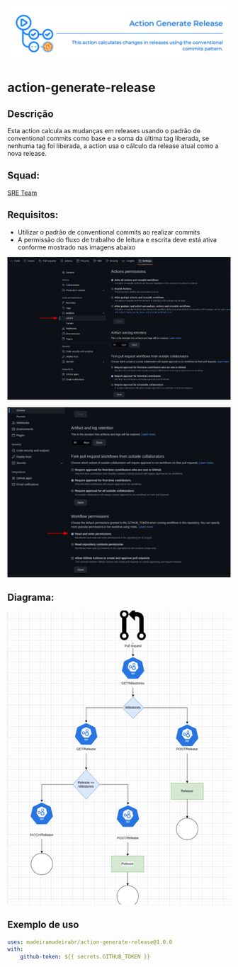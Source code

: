 ![img](https://github.com/madeiramadeirabr/action-generate-release/blob/production/img/action-generate-release.svg)
# action-generate-release

## Descrição
Esta action calcula as mudanças em releases usando o padrão de conventional commits como base e a soma da última tag liberada, se nenhuma tag foi liberada, a action usa o cálculo da release atual como a nova release.

## Squad:
[SRE Team](https://github.com/orgs/madeiramadeirabr/teams/team-platform-services 'SRE Team')

## Requisitos:
- Utilizar o padrão de conventional commits ao realizar commits
- A permissão do fluxo de trabalho de leitura e escrita deve está ativa conforme mostrado nas imagens abaixo

![img](https://github.com/madeiramadeirabr/action-generate-release/blob/production/img/settings.png)

![img](https://github.com/madeiramadeirabr/action-generate-release/blob/production/img/workflows_permissions.png)

## Diagrama:
![img](https://github.com/madeiramadeirabr/action-generate-release/blob/production/img/diagram.png)

## Exemplo de uso
```yml
uses: madeiramadeirabr/action-generate-release@1.0.0
with:
    github-token: ${{ secrets.GITHUB_TOKEN }}    
```